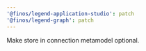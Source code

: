 ```yaml
---
'@finos/legend-application-studio': patch
'@finos/legend-graph': patch
---
```


Make store in connection metamodel optional. 